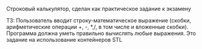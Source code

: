 Строковый калькулятор, сделан как практическое задание к экзамену

ТЗ: 
Пользователь вводит строку-математическое выражение (скобки, арифметические операции +, -, *,/, в том числе и вложенные скобки). 
Программа должна уметь правильно вычислять любые выражения. 
Это задание на использование контейнеров STL
